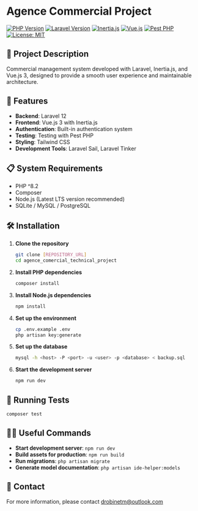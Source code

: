 # Agence Commercial Project

[![PHP Version](https://img.shields.io/badge/php-^8.3-8892BF.svg?style=flat-square)](https://php.net/)
[![Laravel Version](https://img.shields.io/badge/Laravel-^12.0-FF2D20?style=flat-square&logo=laravel&logoColor=white)](https://laravel.com/)
[![Inertia.js](https://img.shields.io/badge/Inertia.js-^2.0-000000?style=flat-square&logo=inertia)](https://inertiajs.com/)
[![Vue.js](https://img.shields.io/badge/Vue.js-3.x-4FC08D?style=flat-square&logo=vue.js&logoColor=white)](https://vuejs.org/)
[![Pest PHP](https://img.shields.io/badge/Pest-PHP-7F1D1D?style=flat-square&logo=pest)](https://pestphp.com/)
[![License: MIT](https://img.shields.io/badge/License-MIT-yellow.svg?style=flat-square)](https://opensource.org/licenses/MIT)

## 📝 Project Description

Commercial management system developed with Laravel, Inertia.js, and Vue.js 3, designed to provide a smooth user experience and maintainable architecture.

## 🚀 Features

- **Backend**: Laravel 12
- **Frontend**: Vue.js 3 with Inertia.js
- **Authentication**: Built-in authentication system
- **Testing**: Testing with Pest PHP
- **Styling**: Tailwind CSS
- **Development Tools**: Laravel Sail, Laravel Tinker

## 📋 System Requirements

- PHP ^8.2
- Composer
- Node.js (Latest LTS version recommended)
- SQLite / MySQL / PostgreSQL

## 🛠️ Installation

1. **Clone the repository**
   ```bash
   git clone [REPOSITORY_URL]
   cd agence_comercial_technical_project
   ```

2. **Install PHP dependencies**
   ```bash
   composer install
   ```

3. **Install Node.js dependencies**
   ```bash
   npm install
   ```

4. **Set up the environment**
   ```bash
   cp .env.example .env
   php artisan key:generate
   ```

5. **Set up the database**
   ```bash
   mysql -h <host> -P <port> -u <user> -p <database> < backup.sql
   ```

6. **Start the development server**
   ```bash
   npm run dev
   ```

## 🧪 Running Tests

```bash
composer test
```

## 🧑‍💻 Useful Commands

- **Start development server**: `npm run dev`
- **Build assets for production**: `npm run build`
- **Run migrations**: `php artisan migrate`
- **Generate model documentation**: `php artisan ide-helper:models`

## 📧 Contact

For more information, please contact [drobinetm@outlook.com](mailto:drobinetm@outlook.com)

